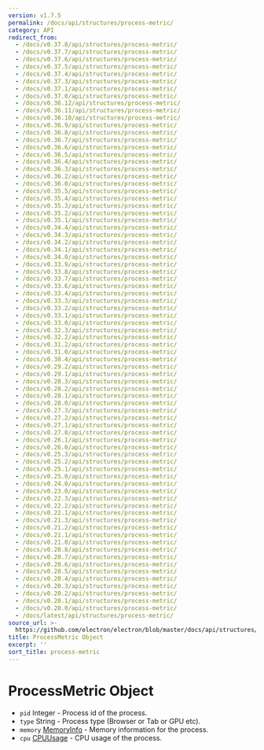 ```yaml
---
version: v1.7.5
permalink: /docs/api/structures/process-metric/
category: API
redirect_from:
  - /docs/v0.37.8/api/structures/process-metric/
  - /docs/v0.37.7/api/structures/process-metric/
  - /docs/v0.37.6/api/structures/process-metric/
  - /docs/v0.37.5/api/structures/process-metric/
  - /docs/v0.37.4/api/structures/process-metric/
  - /docs/v0.37.3/api/structures/process-metric/
  - /docs/v0.37.1/api/structures/process-metric/
  - /docs/v0.37.0/api/structures/process-metric/
  - /docs/v0.36.12/api/structures/process-metric/
  - /docs/v0.36.11/api/structures/process-metric/
  - /docs/v0.36.10/api/structures/process-metric/
  - /docs/v0.36.9/api/structures/process-metric/
  - /docs/v0.36.8/api/structures/process-metric/
  - /docs/v0.36.7/api/structures/process-metric/
  - /docs/v0.36.6/api/structures/process-metric/
  - /docs/v0.36.5/api/structures/process-metric/
  - /docs/v0.36.4/api/structures/process-metric/
  - /docs/v0.36.3/api/structures/process-metric/
  - /docs/v0.36.2/api/structures/process-metric/
  - /docs/v0.36.0/api/structures/process-metric/
  - /docs/v0.35.5/api/structures/process-metric/
  - /docs/v0.35.4/api/structures/process-metric/
  - /docs/v0.35.3/api/structures/process-metric/
  - /docs/v0.35.2/api/structures/process-metric/
  - /docs/v0.35.1/api/structures/process-metric/
  - /docs/v0.34.4/api/structures/process-metric/
  - /docs/v0.34.3/api/structures/process-metric/
  - /docs/v0.34.2/api/structures/process-metric/
  - /docs/v0.34.1/api/structures/process-metric/
  - /docs/v0.34.0/api/structures/process-metric/
  - /docs/v0.33.9/api/structures/process-metric/
  - /docs/v0.33.8/api/structures/process-metric/
  - /docs/v0.33.7/api/structures/process-metric/
  - /docs/v0.33.6/api/structures/process-metric/
  - /docs/v0.33.4/api/structures/process-metric/
  - /docs/v0.33.3/api/structures/process-metric/
  - /docs/v0.33.2/api/structures/process-metric/
  - /docs/v0.33.1/api/structures/process-metric/
  - /docs/v0.33.0/api/structures/process-metric/
  - /docs/v0.32.3/api/structures/process-metric/
  - /docs/v0.32.2/api/structures/process-metric/
  - /docs/v0.31.2/api/structures/process-metric/
  - /docs/v0.31.0/api/structures/process-metric/
  - /docs/v0.30.4/api/structures/process-metric/
  - /docs/v0.29.2/api/structures/process-metric/
  - /docs/v0.29.1/api/structures/process-metric/
  - /docs/v0.28.3/api/structures/process-metric/
  - /docs/v0.28.2/api/structures/process-metric/
  - /docs/v0.28.1/api/structures/process-metric/
  - /docs/v0.28.0/api/structures/process-metric/
  - /docs/v0.27.3/api/structures/process-metric/
  - /docs/v0.27.2/api/structures/process-metric/
  - /docs/v0.27.1/api/structures/process-metric/
  - /docs/v0.27.0/api/structures/process-metric/
  - /docs/v0.26.1/api/structures/process-metric/
  - /docs/v0.26.0/api/structures/process-metric/
  - /docs/v0.25.3/api/structures/process-metric/
  - /docs/v0.25.2/api/structures/process-metric/
  - /docs/v0.25.1/api/structures/process-metric/
  - /docs/v0.25.0/api/structures/process-metric/
  - /docs/v0.24.0/api/structures/process-metric/
  - /docs/v0.23.0/api/structures/process-metric/
  - /docs/v0.22.3/api/structures/process-metric/
  - /docs/v0.22.2/api/structures/process-metric/
  - /docs/v0.22.1/api/structures/process-metric/
  - /docs/v0.21.3/api/structures/process-metric/
  - /docs/v0.21.2/api/structures/process-metric/
  - /docs/v0.21.1/api/structures/process-metric/
  - /docs/v0.21.0/api/structures/process-metric/
  - /docs/v0.20.8/api/structures/process-metric/
  - /docs/v0.20.7/api/structures/process-metric/
  - /docs/v0.20.6/api/structures/process-metric/
  - /docs/v0.20.5/api/structures/process-metric/
  - /docs/v0.20.4/api/structures/process-metric/
  - /docs/v0.20.3/api/structures/process-metric/
  - /docs/v0.20.2/api/structures/process-metric/
  - /docs/v0.20.1/api/structures/process-metric/
  - /docs/v0.20.0/api/structures/process-metric/
  - /docs/latest/api/structures/process-metric/
source_url: >-
  https://github.com/electron/electron/blob/master/docs/api/structures/process-metric.md
title: ProcessMetric Object
excerpt: ''
sort_title: process-metric
---
```




<!--


                                      ::::
                                    :o+//+o:
                                    +o    oo-
                                    :o+//oo/+o/
                                      -::-   -oo:
                                               /s/
                      -::::::::-                :s/  :::--
                  :+oo+////////+:        -:/+oo/ :s:-///++oo+:
                /o+:                -/+oo+/:-     +o-      -:+o:
               /s:              -:+o+/:           -o+         :s/
              -s/            -/oo/:                /s-         +s-
              -s/         -/oo/-                   -s/         /s-
               oo       :+o/-                       oo         oo
               -s/    :oo/                          /s-       /s-
                :s/ :oo:              -::-          /s-      /s:
                  -+o/               /ssss/         :s:    -+o-
                 :o+--               /ssss/         :s:   :o+-
                :s/  +o:              -::-          /s-   --
               -s/    :+o/-                         /s-
               oo       -+o+-                       oo
              -s/         -/oo/-                   -s/
             -+soo+:         -/oo/:                /s-      /oooo+-
             o+   :s:           -:+o+/:-          -o+      /s:  -oo
             oo:--/s:       ::      -:+oo+/:-     -/-      /s/--:o+
              :+++/-        :s:          -:/+ooo++//////++oo//+o+:
                             /s:                --::::::--
                              /s/              /s-
                               :oo:          :oo:
                                 /oo/-    -/oo/
                                   -/+oooo+/-





                   _______  _______  _______  _______  __
                  |       ||       ||       ||       ||  |
                  |  _____||_     _||   _   ||    _  ||  |
                  | |_____   |   |  |  | |  ||   |_| ||  |
                  |_____  |  |   |  |  |_|  ||    ___||__|
                   _____| |  |   |  |       ||   |     __
                  |_______|  |___|  |_______||___|    |__|


    This file is generated automatically, so it should not be edited.

    To make changes, head over to the electron/electron repository:

    https://github.com/electron/electron/blob/master/docs/api/structures/process-metric.md

    Thanks!

-->
# ProcessMetric Object

*   `pid` Integer - Process id of the process.
*   `type` String - Process type (Browser or Tab or GPU etc).
*   `memory` [MemoryInfo]({{site.baseurl}}/docs/api/structures/memory-info) - Memory information for the process.
*   `cpu` [CPUUsage]({{site.baseurl}}/docs/api/structures/cpu-usage) - CPU usage of the process.
